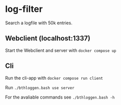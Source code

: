 # log-filter

Search a logfile with 50k entries.

## Webclient (localhost:1337)

Start the Webclient and server with
`docker compose up`

## Cli

Run the cli-app with
`docker compose run client`

Run
`./bthloggen.bash use server`

For the avaliable commands see
`./bthloggen.bash -h`
